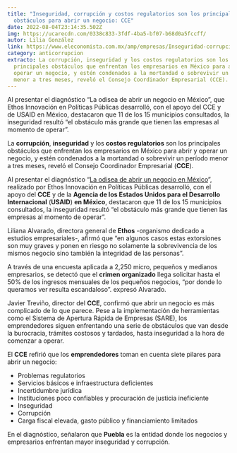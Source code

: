 ```yaml
---
title: "Inseguridad, corrupción y costos regulatorios son los principales
  obstáculos para abrir un negocio: CCE"
date: 2022-08-04T23:14:35.502Z
img: https://ucarecdn.com/0338c833-3fdf-4ba5-bf07-b68d0a5fccff/
autor: Lilia González
link: https://www.eleconomista.com.mx/amp/empresas/Inseguridad-corrupcion-y-costos-regulatorios-son-los-principales-obstaculos-para-abrir-un-negocio-CCE-20220804-0047.html
category: anticorrupcion
extracto: La corrupción, inseguridad y los costos regulatorios son los
  principales obstáculos que enfrentan los empresarios en México para abrir y
  operar un negocio, y estén condenados a la mortandad o sobrevivir un período
  menor a tres meses, reveló el Consejo Coordinador Empresarial (CCE).
---
```

Al presentar el diagnóstico “La odisea de abrir un negocio en México”, que Ethos Innovación en Políticas Públicas desarrolló, con el apoyo del CCE y de USAID en México, destacaron que 11 de los 15 municipios consultados, la inseguridad resultó “el obstáculo más grande que tienen las empresas al momento de operar”.

La **corrupción**, **inseguridad** y los **costos regulatorios** son los principales obstáculos que enfrentan los empresarios en México para abrir y operar un negocio, y estén condenados a la mortandad o sobrevivir un período menor a tres meses, reveló el Consejo Coordinador Empresarial (**CCE**).

Al presentar el diagnóstico “[La odisea de abrir un negocio en México](https://abrirunnegocio.ethos.org.mx/)”, realizado por Ethos Innovación en Políticas Públicas desarrolló, con el apoyo del **CCE** y de la **Agencia de los Estados Unidos para el Desarrollo Internacional** (**USAID**) **en México**, destacaron que 11 de los 15 municipios consultados, la inseguridad resultó “el obstáculo más grande que tienen las empresas al momento de operar”.

Liliana Alvarado, directora general de **Ethos** -organismo dedicado a estudios empresariales-, afirmó que “en algunos casos estas extorsiones son muy graves y ponen en riesgo no solamente la sobrevivencia de los mismos negocio sino también la integridad de las personas”.

A través de una encuesta aplicada a 2,250 micro, pequeños y medianos empresarios, se detectó que el **crimen organizado** llega solicitar hasta el 50% de los ingresos mensuales de los pequeños negocios, “por donde lo queramos ver resulta escandaloso”. expresó Alvarado.

Javier Treviño, director del **CCE**, confirmó que abrir un negocio es más complicado de lo que parece. Pese a la implementación de herramientas como el Sistema de Apertura Rápida de Empresas (SARE), los emprendedores siguen enfrentando una serie de obstáculos que van desde la burocracia, trámites costosos y tardados, hasta inseguridad a la hora de comenzar a operar.

El **CCE** refirió que los **emprendedores** toman en cuenta siete pilares para abrir un negocio:

* Problemas regulatorios
* Servicios básicos e infraestructura deficientes
* Incertidumbre jurídica
* Instituciones poco confiables y procuración de justicia ineficiente
* Inseguridad
* Corrupción
* Carga fiscal elevada, gasto público y financiamiento limitados

En el diagnóstico, señalaron que **Puebla** es la entidad donde los negocios y empresarios enfrentan mayor inseguridad y corrupción.